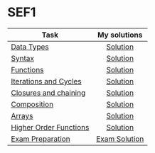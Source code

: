 # SEF1

| Task          | My solutions |
| ------------- |:-----------:|
| [Data Types](https://github.com/HowProgrammingWorks/DataTypes/blob/master/Exercises.ru.md) | [Solution](https://github.com/artemkaxdxd/Labs_JS/tree/main/1-DataTypes) |
| [Syntax](https://github.com/HowProgrammingWorks/Reusable/blob/master/Exercises.ru.md) |[Solution](https://github.com/artemkaxdxd/Labs_JS/tree/main/2-Syntax) |
| [Functions](https://github.com/HowProgrammingWorks/Function/blob/master/Exercises.ru.md) |[Solution](https://github.com/artemkaxdxd/Labs_JS/tree/main/3-Functions) |
| [Iterations and Cycles](https://github.com/HowProgrammingWorks/Iteration/blob/master/Exercises.ru.md) |[Solution](https://github.com/artemkaxdxd/Labs_JS/tree/main/4-Iterations-cycles) |
| [Closures and chaining](https://github.com/HowProgrammingWorks/Closure/blob/master/Exercises.ru.md) | [Solution](https://github.com/artemkaxdxd/Labs_JS/tree/main/5-Closures-chaining) |
| [Composition](https://github.com/HowProgrammingWorks/Composition/blob/master/Exercises.ru.md) | [Solution](https://github.com/artemkaxdxd/Labs_JS/tree/main/6-Composition) |
| [Arrays](https://github.com/HowProgrammingWorks/Arrays/blob/master/Exercises.ru.md) | [Solution](https://github.com/artemkaxdxd/Labs_JS/tree/main/7-Arrays) |
| [Higher Order Functions](https://github.com/HowProgrammingWorks/HigherOrderFunction/blob/master/Exercises.ru.md) | [Solution](https://github.com/artemkaxdxd/Labs_JS/tree/main/8-HigherOrderFunctions) |
| [Exam Preparation](https://github.com/artemkaxdxd/Labs_JS/tree/main/ExamPreparation) | [Exam Solution](https://github.com/artemkaxdxd/Labs_JS/blob/main/ExamPreparation/EXAM.js) |